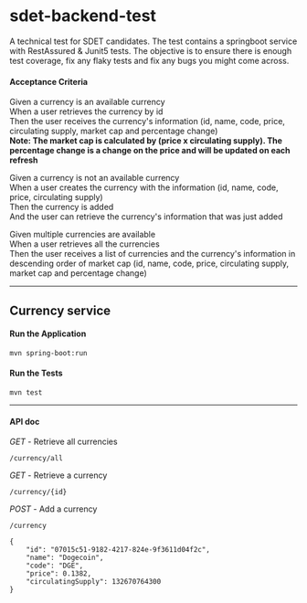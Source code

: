 # sdet-backend-test
A technical test for SDET candidates. The test contains a springboot service with RestAssured & Junit5 tests. The objective is to ensure there is enough test coverage, fix any flaky tests and fix any bugs you might come across.
#### **Acceptance Criteria**
Given a currency is an available currency\
When a user retrieves the currency by id\
Then the user receives the currency's information (id, name, code, price, circulating supply, market cap and percentage change)\
**Note: The market cap is calculated by (price x circulating supply). The percentage change is a change on the price and will be updated on each refresh**

Given a currency is not an available currency\
When a user creates the currency with the information (id, name, code, price, circulating supply)\
Then the currency is added\
And the user can retrieve the currency's information that was just added

Given multiple currencies are available\
When a user retrieves all the currencies\
Then the user receives a list of currencies and the currency's information in descending order of market cap (id, name, code, price, circulating supply, market cap and percentage change)


---
## **Currency service**

#### **Run the Application**
```
mvn spring-boot:run
```

#### **Run the Tests**
```
mvn test
```

---
#### **API doc**

_GET_ - Retrieve all currencies
```
/currency/all
```

_GET_ - Retrieve a currency
```
/currency/{id}
```
_POST_ - Add a currency
```
/currency

{
    "id": "07015c51-9182-4217-824e-9f3611d04f2c",
    "name": "Dogecoin",
    "code": "DGE",
    "price": 0.1382,
    "circulatingSupply": 132670764300
}
```
 

